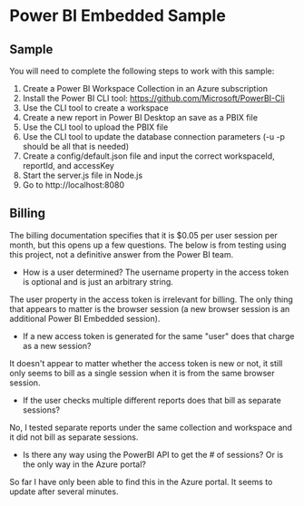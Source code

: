 # Power BI Embedded Sample

## Sample

You will need to complete the following steps to work with this sample:

1. Create a Power BI Workspace Collection in an Azure subscription
2. Install the Power BI CLI tool: https://github.com/Microsoft/PowerBI-Cli
3. Use the CLI tool to create a workspace
4. Create a new report in Power BI Desktop an save as a PBIX file
5. Use the CLI tool to upload the PBIX file
6. Use the CLI tool to update the database connection parameters (-u -p should be all that is needed)
7. Create a config/default.json file and input the correct workspaceId, reportId, and accessKey
8. Start the server.js file in Node.js
9. Go to http://localhost:8080

## Billing

The billing documentation specifies that it is $0.05 per user session per month, but this opens up a few questions. The below is from testing using this project, not a definitive answer from the Power BI team.

* How is a user determined? The username property in the access token is optional and is just an arbitrary string.

The user property in the access token is irrelevant for billing. The only thing that appears to matter is the browser session (a new browser session is an additional Power BI Embedded session).

* If a new access token is generated for the same "user" does that charge as a new session?

It doesn't appear to matter whether the access token is new or not, it still only seems to bill as a single session when it is from the same browser session.

* If the user checks multiple different reports does that bill as separate sessions?

No, I tested separate reports under the same collection and workspace and it did not bill as separate sessions.

* Is there any way using the PowerBI API to get the # of sessions? Or is the only way in the Azure portal?

So far I have only been able to find this in the Azure portal. It seems to update after several minutes.
